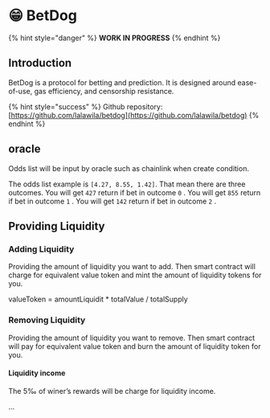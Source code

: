 # 😁 BetDog

{% hint style="danger" %}
**WORK IN PROGRESS**
{% endhint %}

## Introduction

BetDog is a protocol for betting and prediction. It is designed around ease-of-use, gas efficiency, and censorship resistance.



{% hint style="success" %}
Github repository: [https://github.com/lalawila/betdog](https://github.com/lalawila/betdog)
{% endhint %}

## oracle

Odds list will be input by oracle such as chainlink when create condition.

The odds list example is `[4.27, 8.55, 1.42]`. That mean there are three outcomes. You will get `427` return if bet in outcome `0` . You will get `855` return if bet in outcome `1` . You will get `142` return if bet in outcome `2` .



## Providing Liquidity

### Adding Liquidity

Providing the amount of liquidity you want to add. Then smart contract will charge for equivalent value token and mint the amount of liquidity tokens for you.

valueToken = amountLiquidit \* totalValue / totalSupply

### Removing Liquidity

Providing the amount of liquidity you want to remove. Then smart contract will pay for equivalent value token and burn the amount of liquidity token for you.

#### Liquidity income

The 5‰ of winer’s rewards will be charge for liquidity income.



...

